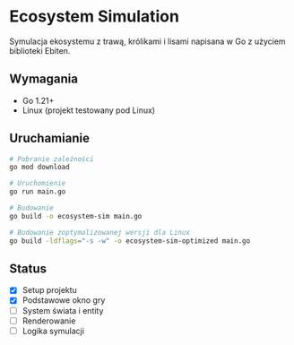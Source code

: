 # Ecosystem Simulation

Symulacja ekosystemu z trawą, królikami i lisami napisana w Go z użyciem biblioteki Ebiten.

## Wymagania

- Go 1.21+
- Linux (projekt testowany pod Linux)

## Uruchamianie

```bash
# Pobranie zależności
go mod download

# Uruchomienie
go run main.go

# Budowanie
go build -o ecosystem-sim main.go

# Budowanie zoptymalizowanej wersji dla Linux
go build -ldflags="-s -w" -o ecosystem-sim-optimized main.go
```

## Status

- [x] Setup projektu
- [x] Podstawowe okno gry
- [ ] System świata i entity
- [ ] Renderowanie
- [ ] Logika symulacji